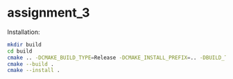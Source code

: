 # assignment_3

Installation:

```bash
mkdir build
cd build
cmake .. -DCMAKE_BUILD_TYPE=Release -DCMAKE_INSTALL_PREFIX=.. -DBUILD_TESTING=ON
cmake --build .
cmake --install .
```
